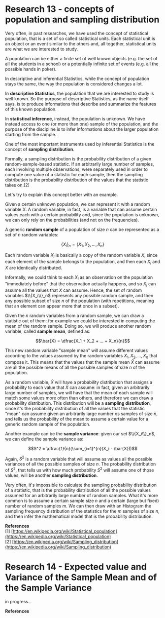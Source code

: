 <script type="text/javascript" id="MathJax-script" async
  src="https://cdn.jsdelivr.net/npm/mathjax@3/es5/tex-mml-chtml.js">
</script>
<script>
  MathJax = {
    tex: {
      inlineMath: [['$', '$']]
    }
  };
</script>

# Research 13 - concepts of population and sampling distribution

Very often, in past researches, we have used the concept of statistical population, that is a set of so called statistical units. Each statistical unit is an object or an event similar to the others and, all together, statistical units are what we are interested to study.

A population can be either a finite set of well known objects (e.g. the set of all the students in a school) or a potentially infinite set of events (e.g. all the possible hands in poker).

In descriptive and inferential Statistics, while the concept of population stays the same, the way the population is considered changes a lot.

In **descriptive Statistics**, the population that we are interested to study is well known. So the purpose of descriptive Statistics, as the name itself says, is to produce informations that describe and summarize the features of this known population.

In **statistical inference**, instead, the population is unknown. We have instead access to one (or more than one) sample of the population, and the purpose of the discipline is to infer informations about the larger population starting from the sample.

One of the most important instruments used by inferential Statistics is the concept of **sampling distribution**.

Formally, a sampling distribution is the probability distribution of a given random-sample-based statistic. If an arbitrarily large number of samples, each involving multiple observations, were separately used in order to compute one value of a statistic for each sample, then the sampling distribution is the probability distribution of the values that the statistic takes on.[2]

Let's try to explain this concept better with an example. 

Given a certain unknown population, we can represent it with a random variable $X$. A random variable, in fact, is a variable that can assume certain values each with a certain probability and, since the population is unknown, we can only rely on the probabilities (and not on the frequencies).

A generic **random sample** of a population of size $n$ can be represented as a set of $n$ random variables:

$$\{X_i\}_n = \{X_1, X_2, ... , X_n\}$$

Each random variable $X_i$ is basically a copy of the random variable $X$, since each element of the sample belongs to the population, and then each $X_i$ and $X$ are identically distributed.

Informally, we could think to each $X_i$ as an observation on the population "immediately before" that the observation actually happens, and so $X_i$ can assume all the values that $X$ can assume. Hence, the set of random variables $\\{X_i\\}_n$ represents any possible random sample, and then any possible subset of size $n$ of the population (with repetitions, meaning that an element can appear more that once in a subset).

Given the $n$ random variables from a random sample, we can draw a statistic out of them: for example we could be interested in computing the mean of the random sample. Doing so, we will produce another random variable, called **sample mean**, defined as:

$$\bar{X} = \dfrac{X_1 + X_2 + ... + X_n}{n}$$

This new random variable "sample mean" will assume different values according to the values assumed by the random variables $X_1, X_2, ... , X_n$ that compose it. This means that the values that the sample mean $\bar{X}$ can assume are all the possible means of all the possible samples of size $n$ of the population.

As a random variable, $\bar{X}$ will have a probability distribution that assigns a probability to each value that $\bar{X}$ can assume: in fact, given an arbitrarily large number of samples, we will have that the mean of each sample will match some values more often than others, and therefore we can draw a probability distribution. This distribution will be a **sampling distribution**, since it's the probability distribution of all the values that the statistic "mean" can assume given an arbitrarily large number os samples of size $n$, and tells us the probability of the mean to assume a certain value for a generic random sample of the population.

Another example can be the **sample variance**: given our set $\\{X_i\\}_n$, we can define the sample variance as:

$$S^2 = \dfrac{1}{n}(\sum_{i=1}^{n}(X_i - \bar{X}))$$

Again, $S^2$ is a random variable that will assume as values all the possible variances of all the possible samples of size $n$. The probability distribution of $S^2$, that tells us with how much probability $S^2$ will assume one of those values, will be another **sampling distribution**.

Very often, it's impossible to calculate the sampling probability distribution of a statistic, that is the probability distribution of all the possible values assumed for an arbitrarily large number of random samples. What it's more common is to assume a certain sample size $n$ and a certain (large but fixed) number of random samples $m$. We can then draw with an Histogram the sampling frequency distribution of the statistics for the $m$ samples of size $n$, and then infer the mathematical model that is the probability distribution.

**References** \
[1] [https://en.wikipedia.org/wiki/Statistical_population](https://en.wikipedia.org/wiki/Statistical_population) \
[2] [https://en.wikipedia.org/wiki/Sampling_distribution](https://en.wikipedia.org/wiki/Sampling_distribution)


# Research 14 - Expected value and Variance of the Sample Mean and of the Sample Variance

in progress...

**References**